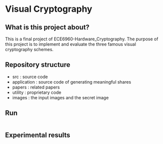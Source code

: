 # Visual Cryptography


## What is this project about?
This is a final project of ECE6960-Hardware_Cryptography.
The purpose of this project is to implement and evaluate the three famous
visual cryptography schemes.


## Repository structure
- src : source code
- application : source code of generating meaningful shares
- papers : related papers
- utility : proprietary code
- images : the input images and the secret image

## Run
```bash
```


## Experimental results

